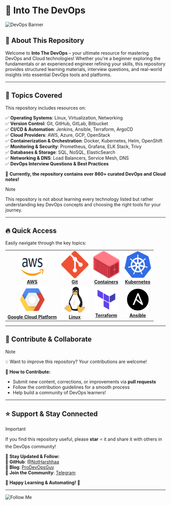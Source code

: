 # 🚀 Into The DevOps  

![DevOps Banner](https://imgur.com/IEovLz2.png)  

## 📌 About This Repository  

Welcome to **Into The DevOps** – your ultimate resource for mastering DevOps and Cloud technologies! Whether you're a beginner exploring the fundamentals or an experienced engineer refining your skills, this repository provides structured learning materials, interview questions, and real-world insights into essential DevOps tools and platforms.  

---

## 📂 Topics Covered  

This repository includes resources on:  

✅ **Operating Systems**: Linux, Virtualization, Networking  
✅ **Version Control**: Git, GitHub, GitLab, Bitbucket  
✅ **CI/CD & Automation**: Jenkins, Ansible, Terraform, ArgoCD  
✅ **Cloud Providers**: AWS, Azure, GCP, OpenStack  
✅ **Containerization & Orchestration**: Docker, Kubernetes, Helm, OpenShift  
✅ **Monitoring & Security**: Prometheus, Grafana, ELK Stack, Trivy  
✅ **Databases & Storage**: SQL, NoSQL, ElasticSearch  
✅ **Networking & DNS**: Load Balancers, Service Mesh, DNS  
✅ **DevOps Interview Questions & Best Practices**  

📜 **Currently, the repository contains over 860+ curated DevOps and Cloud notes!**  

> [!NOTE]
> This repository is not about learning every technology listed but rather understanding key DevOps concepts and choosing the right tools for your journey.  

---

## 🔥 Quick Access  

Easily navigate through the key topics:  

<table align="center">
  <tr>
    <td align="center"><a href="topics/aws/README.md"><img src="images/aws.png" width="85px;" height="85px" alt="AWS"/><br /><b>AWS</b></a></td>
    <td align="center"><a href="topics/git/README.md"><img src="images/git.png" width="85px;" height="85px" alt="Git"/><br /><b>Git</b></a></td>
    <td align="center"><a href="topics/containers/README.md"><img src="images/containers.png" width="85px;" height="85px" alt="Containers"/><br /><b>Containers</b></a></td>
    <td align="center"><a href="topics/kubernetes/README.md"><img src="images/kubernetes.png" width="85px;" height="85px" alt="Kubernetes"/><br /><b>Kubernetes</b></a></td>
  </tr>
  <tr>
    <td align="center"><a href="topics/gcp/README.md"><img src="images/googlecloud.png" width="85px;" height="85px" alt="GCP"/><br /><b>Google Cloud Platform</b></a></td>
    <td align="center"><a href="topics/linux/README.md"><img src="images/linux.png" width="85px;" height="85px" alt="Linux"/><br /><b>Linux</b></a></td>
    <td align="center"><a href="topics/terraform/README.md"><img src="images/terraform.png" width="75px;" height="75px" alt="Terraform"/><br /><b>Terraform</b></a></td>
    <td align="center"><a href="topics/ansible/README.md"><img src="images/ansible.png" width="75px;" height="75px;" alt="ansible"/><br /><b>Ansible</b></a></td>
  </tr>
</table>  

---

## 🤝 Contribute & Collaborate

> [!NOTE]
>
>💡 Want to improve this repository? Your contributions are welcome!  
>
> 📑 **How to Contribute:**
>
> - Submit new content, corrections, or improvements via **pull requests**  
> - Follow the contribution guidelines for a smooth process  
> - Help build a community of DevOps learners!  

---

## ⭐ Support & Stay Connected  

> [!IMPORTANT]
>
> If you find this repository useful, please **star** ⭐ it and share it with others in the DevOps community!  
>
> 📢 **Stay Updated & Follow:**  
> 🔗 **GitHub**: [@NotHarshhaa](https://github.com/NotHarshhaa)  
> 📝 **Blog**: [ProDevOpsGuy](https://blog.prodevopsguy.xyz)  
> 💬 **Join the Community**: [Telegram](https://t.me/prodevopsguy)  
>
🚀 **Happy Learning & Automating!** 🚀

---

![Follow Me](https://imgur.com/2j7GSPs.png)
